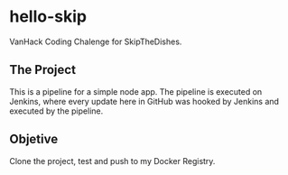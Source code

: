 # hello-skip
VanHack Coding Chalenge for SkipTheDishes.

## The Project
This is a pipeline for a simple node app.
The pipeline is executed on Jenkins, where every update here in GitHub was hooked by Jenkins and executed by the pipeline.

## Objetive
Clone the project, test and push to my Docker Registry.


